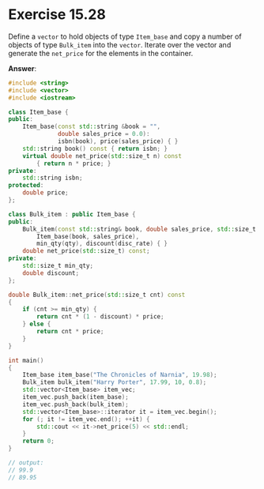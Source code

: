 # Exercise 15.28

Define a `vector` to hold objects of type `Item_base` and copy a number of objects of type `Bulk_item` into the `vector`. Iterate over the vector and generate the `net_price` for the elements in the container.

**Answer**:

```cpp
#include <string>
#include <vector>
#include <iostream>

class Item_base {
public:
    Item_base(const std::string &book = "",
              double sales_price = 0.0):
              isbn(book), price(sales_price) { }
    std::string book() const { return isbn; }
    virtual double net_price(std::size_t n) const
        { return n * price; }
private:
    std::string isbn;
protected:
    double price;
};

class Bulk_item : public Item_base {
public:
    Bulk_item(const std::string& book, double sales_price, std::size_t qty = 0, double disc_rate = 0.0):
        Item_base(book, sales_price),
        min_qty(qty), discount(disc_rate) { }
    double net_price(std::size_t) const;
private:
    std::size_t min_qty;
    double discount;
};

double Bulk_item::net_price(std::size_t cnt) const
{
    if (cnt >= min_qty) {
        return cnt * (1 - discount) * price;
    } else {
        return cnt * price;
    }
}

int main()
{
    Item_base item_base("The Chronicles of Narnia", 19.98);
    Bulk_item bulk_item("Harry Porter", 17.99, 10, 0.8);
    std::vector<Item_base> item_vec;
    item_vec.push_back(item_base);
    item_vec.push_back(bulk_item);
    std::vector<Item_base>::iterator it = item_vec.begin();
    for (; it != item_vec.end(); ++it) {
        std::cout << it->net_price(5) << std::endl;
    }
    return 0;
}

// output:
// 99.9
// 89.95
```